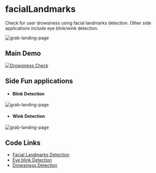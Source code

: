 # facialLandmarks
Check for user drowsiness using facial landmarks detection. Other side applications include eye blink/wink detection. 

![grab-landing-page](https://github.com/Ysavn/facialLandmarks/blob/main/img/facialLandmarksGIF.gif)

## Main Demo
[![Drowsiness Check](http://img.youtube.com/vi/ytKG0ZEoBEw/0.jpg)](https://www.youtube.com/watch?v=ytKG0ZEoBEw "Drowsiness check")

## Side Fun applications
* #### Blink Detection
![grab-landing-page](https://github.com/Ysavn/facialLandmarks/blob/main/img/BlinkDetectGIF.gif)

* #### Wink Detection
![grab-landing-page](https://github.com/Ysavn/facialLandmarks/blob/main/img/WinkDetectGIF.gif)


## Code Links
* [Facial Landmarks Detection](https://www.pyimagesearch.com/2017/04/17/real-time-facial-landmark-detection-opencv-python-dlib/)
* [Eye blink Detection](https://www.pyimagesearch.com/2017/04/24/eye-blink-detection-opencv-python-dlib/)
* [Drowsiness Detection](https://www.pyimagesearch.com/2017/05/08/drowsiness-detection-opencv/)
